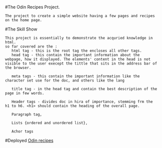 #The Odin Recipes Project.

    The project to create a simple website having a few pages and recipes on the home page.


#The Skill Show

    This project is essentially to demonstrate the acquried knowledge in html.
    so far covered are the :
       html tag - this is the root tag the encloses all other tags.
       head tag - this contain the important information about the webpage, how it displayed. The elements' content in the head is not visible to the user execept the tittle that sits in the address bar of the browser. 

       meta tags - this contain the important information like the character set use for the doc, and others like the lang

       title tag - in the head tag and contain the best description of the page in few words.

       Header tags - divides doc in hira of importance, stemming frm the h1 to h6. <h1> should contain the heading of the overall page.

       Paragraph tag, 

       Lists {ordered and unordered list},

       Achor tags
#Deployed
    <a href="https://mulfranck.github.io/odin-recipes/">Odin recipes</a>
